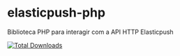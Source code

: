 # elasticpush-php
Biblioteca PHP para interagir com a API HTTP Elasticpush

[![Total Downloads](https://img.shields.io/packagist/dt/elasticpush/elasticpush-php.svg?style=flat-square)](https://packagist.org/packages/elasticpush/elasticpush-php)
